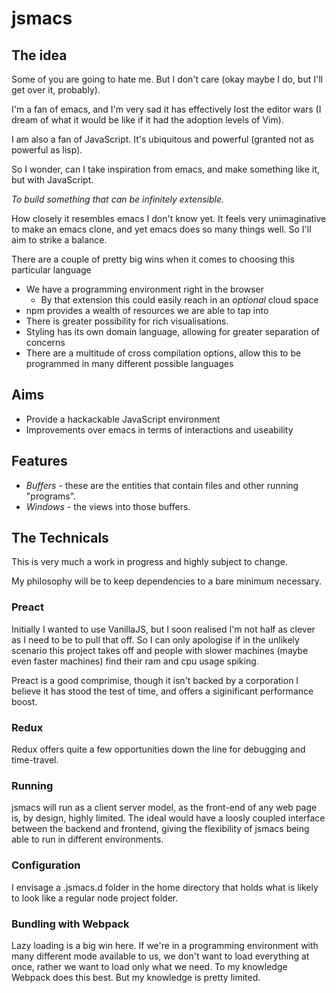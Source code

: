 # jsmacs

## The idea

Some of you are going to hate me. But I don't care (okay maybe I do, but I'll get over it, probably).

I'm a fan of emacs, and I'm very sad it has effectively lost the editor wars (I dream of what it would be like if it had the adoption levels of Vim).

I am also a fan of JavaScript. It's ubiquitous and powerful (granted not as powerful as lisp).

So I wonder, can I take inspiration from emacs, and make something like it, but with JavaScript.

_To build something that can be infinitely extensible._

How closely it resembles emacs I don't know yet. It feels very unimaginative to make an emacs clone, and yet emacs does so many things well. So I'll aim to strike a balance.

There are a couple of pretty big wins when it comes to choosing this particular language

- We have a programming environment right in the browser
  - By that extension this could easily reach in an _optional_ cloud space
- npm provides a wealth of resources we are able to tap into
- There is greater possibility for rich visualisations.
- Styling has its own domain language, allowing for greater separation of concerns
- There are a multitude of cross compilation options, allow this to be programmed in many different possible languages

## Aims

- Provide a hackackable JavaScript environment
- Improvements over emacs in terms of interactions and useability

## Features

- _Buffers_ - these are the entities that contain files and other running "programs".
- _Windows_ - the views into those buffers.

## The Technicals

This is very much a work in progress and highly subject to change.

My philosophy will be to keep dependencies to a bare minimum necessary.

### Preact

Initially I wanted to use VanillaJS, but I soon realised I'm not half as clever as I need to be to pull that off. So I can only apologise if in the unlikely scenario this project takes off and people with slower machines (maybe even faster machines) find their ram and cpu usage spiking.

Preact is a good comprimise, though it isn't backed by a corporation I believe it has stood the test of time, and offers a siginificant performance boost.

### Redux

Redux offers quite a few opportunities down the line for debugging and time-travel.

### Running

jsmacs will run as a client server model, as the front-end of any web page is, by design, highly limited. The ideal would have a loosly coupled interface between the backend and frontend, giving the flexibility of jsmacs being able to run in different environments.

### Configuration

I envisage a .jsmacs.d folder in the home directory that holds what is likely to look like a regular node project folder.

### Bundling with Webpack

Lazy loading is a big win here. If we're in a programming environment with many different mode available to us, we don't want to load everything at once, rather we want to load only what we need. To my knowledge Webpack does this best. But my knowledge is pretty limited.
